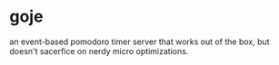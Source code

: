 # goje
an event-based pomodoro timer server that works out of the box, but doesn't
sacerfice on nerdy micro optimizations.
